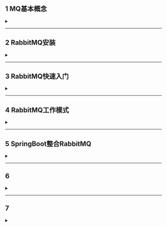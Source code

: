 ## 1 MQ基本概念

<details>
<summary> </summary>

### 1.1 MQ概述
MQ全程Message Queue(消息队列)，是在消息的传输过程中保存消息的容器。多用于分布式系统之间进行通信

### 1.2 MQ优势
- 优势
  - 应用解耦：提高系统容错性和可维护性
  - 异步提速：提升用户体验和系统吞吐量
  - 削峰填谷：提高系统稳定性



### 1.3 MQ劣势
- 劣势
  - 系统可用性降低
    - 系统引入外部依赖越多，系统稳定性越差，一旦MQ宕机，就会对业务造成影响
  - 系统复杂性提供
    - 如何保证消息没有被重复消费、如何处理消息丢失、保证消息传递顺序性
  - 一致性问题

### 1.4 RabbitMQ简介
- AMQP，高级消息队列协议，是一个网络协议。基于此协议的客户端与消息中间件可以传递消息，并不受客户端、中间件不同产品，不同开发语言等条件限制  
基础框架
![](/img/RabbitMQ/base_structrue.png)

### 1.5 JMS
- JMS即JavaMessage Service，消息服务应用程序接口，是java中面向消息中间件的API



</details>

---

## 2 RabbitMQ安装

<details>
<summary> </summary>

在linux上搭建
### 2.1 准备
- [RabbitMQ3.6.5安装包](https://github.com/rabbitmq/rabbitmq-server/releases?expanded=true&page=4&q=3.6.5)
- [erlang安装包](https://github.com/rabbitmq/erlang-rpm/releases?page=22)
- 注意RabbitMQ版本需使用对应erlang版本，rabbitMQ官网可查看  
 [版本查询](https://www.rabbitmq.com/which-erlang.html)


```
#安装依赖环境
yum install build-essential openssl openssl-devel uni0DBC unix0DBC-devel make gcc gcc-c++ kernel-devel m4 ncurses-devel tk tc xz 
#安装erlang
rpm -ivh erlang-19.3.6.5-1.el7.centos.x86_64.rpm
#socat安装(rabbitmq依赖)
yum install -y socat
#安装RabbitMQ
rpm -ivh rabbitmq-server-3.6.5-1.noarch.rpm

```

**启动**
```
systemctl start rabbitmq-server #启动
systemctl restart rabbitmq-server #重启
systemctl stop rabbitmq-server #停止
systemctl status rabbitmq-server #状态
```
**开启管理界面以及配置**
```
rabbitmq-plugins enable rabbitmq_management
#修改默认配置信息
vim /usr/lib/rabbitmq/lib/rabbitmq_server-3.6.5/ebin/rabbit.app
#将loopback_users中的guest释放，即删除<<"">>符号,配置结束记得restart服务
```
**登录测试**
- 访问http://虚拟机ip:15672/
  - 端口默认15672
  - 注意虚拟机防火墙拦截，简单解决方法关闭虚拟机防火墙

**解决config file not found**
将/usr/share/doc/rabbitmq-server-3.6.5/下rabbitmq.config.example复制到/etc/rabbitmq/
```
cp /usr/share/doc/rabbitmq-server-3.6.5/rabbitmq.config.example /etc/rabbitmq/rabbitmq.config
```
操作后重启服务即可


</details>

---

## 3 RabbitMQ快速入门

<details>
<summary> </summary>

- 创建Consumer、Provider模块
依赖
```
<dependency>
    <groupId>com.rabbitmq</groupId>
    <artifactId>amqp-client</artifactId>
    <version>5.14.2</version>
</dependency>
```
**Provider简单模式下**
```java
public class ProviderHelloWorld {
    public static void main(String[] args) throws IOException, TimeoutException {
        //1.创建连接工厂
        ConnectionFactory factory=new ConnectionFactory();
        //2.设置参数
        factory.setHost("192.168.52.129"); //ip
        factory.setPort(5672); //port 默认5672
        factory.setVirtualHost("/itcast");//虚拟机 默认/
        factory.setUsername("pptp"); //用户名
        factory.setPassword("pptp"); //密码
        factory.setHandshakeTimeout(300000000);//设置握手时间 解决超时报错问题
        //3.创建连接
        Connection connection = factory.newConnection();
        //4.创建channel
        Channel channel=connection.createChannel();
        //5.创建Queue
        /**
         *参数
         * 1. queue 队列名称
         * 2. durable 是否持久化，当mq重启后还在
         * 3. exclusive 是否独占，只能有一个consumer监听。当connection关闭时是否删除队列
         * 4. autoDelete 是否自动删除
         * 5. arguments 参数
         */
        channel.queueDeclare("helloWorld",true,false,false,null);
        //6.发送消息
        /**
         * 参数
         * 1. exchange 交换机名称，默认""
         * 2. routingKey 路由名称
         * 3. props 配置信息
         * 4. body 发送的消息数据
         */
        String body="hello rbmq";
        channel.basicPublish("","helloWorld",null,body.getBytes());
        
        //7.释放资源
        channel.close();
        connection.close();
    }
}
```
执行成功后页面管理queues结果  
![](/img/RabbitMQ/result1.png)

**Consumer**
```java
public class ConsumerHelloWorld {
    public static void main(String[] args) throws IOException, TimeoutException {
        ConnectionFactory factory=new ConnectionFactory();
        factory.setHost("192.168.52.129"); //ip
        factory.setPort(5672); //port 默认5672
        factory.setVirtualHost("/itcast");//虚拟机 默认/
        factory.setUsername("pptp"); //用户名
        factory.setPassword("pptp"); //密码
        factory.setHandshakeTimeout(300000000);//设置握手时间
        Connection connection = factory.newConnection();
        Channel channel=connection.createChannel();
        channel.queueDeclare("helloWorld",true,false,false,null);
        //接收消息
        /**
         * 参数
         * 1. queue 队列名称
         * 2. autoAck 是否自动确认
         * 3. callback 回调对象
         */
        Consumer consumer=new DefaultConsumer(channel){
            //回调方法，当收到消息后会自动执行该方法

            /**
             * 
             * @param consumerTag 标识
             * @param envelope 获取信息
             * @param properties 配置信息
             * @param body 数据
             * @throws IOException
             */
            @Override
            public void handleDelivery(String consumerTag, Envelope envelope, AMQP.BasicProperties properties, byte[] body) throws IOException {
                System.out.println(body.toString());
            }
        };
        channel.basicConsume("helloWorld",true, consumer);
    }
}
```

</details>

---

## 4 RabbitMQ工作模式

<details>
<summary> </summary>

### 4.1 Queues工作队列模式
![](/img/RabbitMQ/work_queues.png)
- 相比简单模式多了多个消费端，多个消费端共同消费同一个队列中的消息
- 应用于对于任务过重或任务较多情况，可以提高任务处理速度
- 代码上与简单模式无异

### 4.2 Pub/Sub订阅模式
![](/img/RabbitMQ/Pub_Sub.png)
- 引入了交换机(X)角色
  - 一方面接受生产者发送的消息，另一方面知道如何处理消息，如递交给某个特定队列。操作取决于Exchange类型:
    - Fanout：广播，将消息交给所有绑定到交换机的队列
    - Direct：定向，将消息交给符合指定routingkey的队列
    - Topic：通配符，把消息交给符合routing pattern的队列
    - Headers：参数匹配
- Exchange只负责转发消息，不具备存储消息的能力，因此如果没有任何队列与Exchange绑定，或者没有符合路由规则的队列，那么消息会丢失  


#### 4.2.1 Provider
> 主要增添了创建交换机和绑定步骤
```java
public class ProviderPubSub {
    public static void main(String[] args) throws IOException, TimeoutException {
        ConnectionFactory factory=new ConnectionFactory();
        factory.setHost("192.168.52.129"); 
        factory.setPort(5672); 
        factory.setVirtualHost("/itcast");
        factory.setUsername("pptp"); 
        factory.setPassword("pptp");
        factory.setHandshakeTimeout(300000000);
        Connection connection = factory.newConnection();
        Channel channel=connection.createChannel();
        //5.创建交换机
        /**
         * 参数
         * 1. exchange 交换机名称
         * 2. type 交换机类型
         *      DIRECT：定向
         *      FANOUT：广播
         *      TOPIC：通配符放松
         *      HEADERS：参数匹配
         * 3. durable：是否持久化
         * 4. autoDelete：自动删除
         * 5. internal：内部使用，一般false
         * 6. arguments：参数
         */
        String exchangeName="testFanout";
        channel.exchangeDeclare(exchangeName, BuiltinExchangeType.FANOUT,true,false,false,null);
        //6.创建队列
        String queue1Name="testFanoutQueue1";
        String queue2Name="testFanoutQueue2";
        channel.queueDeclare(queue1Name,true,false,false,null);
        channel.queueDeclare(queue2Name,true,false,false,null);
        //7.绑定队列和交换机
        /**
         * 参数
         * 1. queue：队列名称
         * 2. exchange：交换机名称
         * 3. routingKey：路由键，绑定规则，fanout默认为空字符串
         */
        channel.queueBind(queue1Name,exchangeName,"");
        channel.queueBind(queue2Name,exchangeName,"");
        //8. 发送消息
        String body="呵呵";
        channel.basicPublish(exchangeName,"",null,body.getBytes());
        //9/释放资源
        channel.close();
        connection.close();
    }
}
```
执行结果可发现两队列各有一条消息
![](/img/RabbitMQ/result2.png)

#### 4.2.1 Consumer
消费者代码无异，只需指定消费的队列，如样例种的queue1Name,queue2Name

### 4.3 Routing 路由模式
![](/img/RabbitMQ/Routing.png)
- 队列与交换机绑定，需要指定一个RoutingKey
- 消息的发送方在想交换机发送消息时，也必须指定消息的RoutingKey
- 交换机不再把消息交给每一个绑定的对象，而是根据RoutingKey判断，只有Key一致的队列才会受到消息

#### 4.3.1 Provider&Consumer
只需修改交换机的绑定参数即routingKey即可
例如：
```java
channel.queueBind(queue1Name,exchangeName,"error");
channel.queueBind(queue2Name,exchangeName,"info");
channel.queueBind(queue2Name,exchangeName,"error");
channel.queueBind(queue2Name,exchangeName,"warning");
```

### 4.4 Topics 通配符模式
![](/img/RabbitMQ/Topics.png)
- 能实现Pub/Sub和Routing模式的功能，至少Topic在配置routingKey时可以使用通配符，更加灵活  
通配符规则
|符号|规则|示例|
|-|-|-|
|*|匹配一个单词|`pptp.*`将匹配`pptp.a`、`pptp.b`|
|#|匹配0个或多个单词|`pptp.#`将匹配`pptp.a.b`、`pptp.b.a`|
</details>

---

## 5 SpringBoot整合RabbitMQ

<details>
<summary> </summary>

### 5.1 SpringAMQP0
- 基于AMQP协议定义的一套API规范，提供了模板来发送和接受消息。包含两部分，其中spring-amqp是基础抽象，spring-rabbit是底层的默认实现

**依赖**
```xml
<dependency>
    <groupId>org.springframework.boot</groupId>
    <artifactId>spring-boot-starter-amqp</artifactId>
</dependency>
```
**application配置**
```yml
spring:
  rabbitmq:
    host:  192.168.52.129 #主机名
    port:  5672 #端口
    virtual-host:  /itcast #虚拟主机
    username:  pptp #用户名
    password:  pptp #密码
    #设置连接超时时间,单位ms
    #解决.concurrent.TimeoutException报错
    connection-timeout:  0

```

#### 5.1.1 简单样例
- SpringAMQP提供了RabbitTemplate工具类，方便我们发送消息

**发送消息**
```java
@Autowired
private RabbitTemplate rabbitTemplate;

@Test
void testSimpleQueue() {
    //队列名
    String queueName = "pptp.queue";
    // 消息
    String message = "hello rabbitmq";
    // 发送
    rabbitTemplate.convertAndSend(queueName,message);
}
```
**接收消息**
```java
@Component
public class SpringRabbitListener {

    @RabbitListener(queues = "pptp.queue") //声明要监听的队列名称
    public void listenSimpleQueue(String msg){
        System.out.println(msg);
    }
}
```


</details>

---

## 6 

<details>
<summary> </summary>




</details>

---

## 7 

<details>
<summary> </summary>




</details>